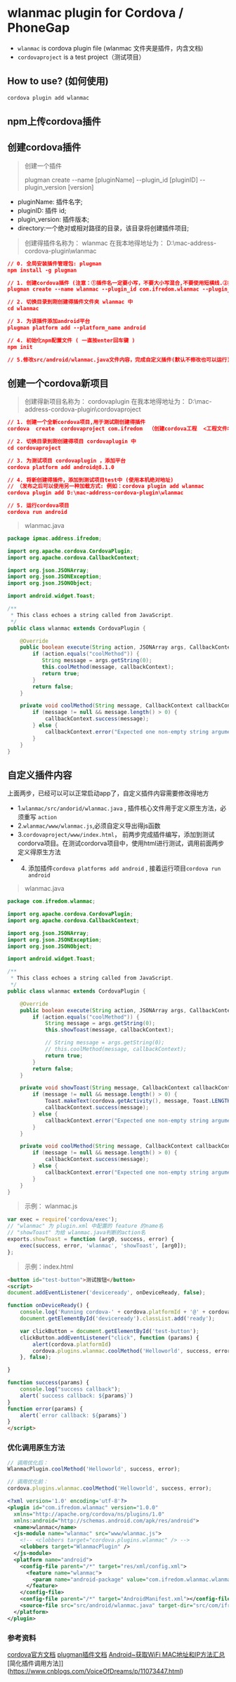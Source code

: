 # wlanmac plugin for Cordova / PhoneGap

- `wlanmac` is cordova plugin file (wlanmac 文件夹是插件，内含文档)
- `cordovaproject` is a test project（测试项目）

## How to use? (如何使用)

```js
cordova plugin add wlanmac
```

## npm上传cordova插件

## 创建cordova插件

> 创建一个插件
>
> plugman create --name [pluginName] --plugin_id [pluginID] --plugin_version [version]

- pluginName: 插件名字;
- pluginID: 插件 id;
- plugin_version: 插件版本;
- directory:一个绝对或相对路径的目录，该目录将创建插件项目;

> 创建得插件名称为： wlanmac
> 在我本地得地址为： D:\mac-address-cordova-plugin\wlanmac

```json
// 0. 全局安装插件管理包: plugman
npm install -g plugman

// 1. 创建cordova插件 (注意：①插件名一定要小写，不要大小写混合,不要使用短横线.②插件id与包名要相互对应)
plugman create --name wlanmac --plugin_id com.ifredom.wlanmac --plugin_version 1.0.0

// 2. 切换目录到刚创建得插件文件夹 wlanmac 中
cd wlanmac

// 3. 为该插件添加android平台
plugman platform add --platform_name android

// 4. 初始化npm配置文件 ( 一直按enter回车键 )
npm init

// 5.修改src/android/wlanmac.java文件内容，完成自定义插件(默认不修改也可以运行)
```

## 创建一个cordova新项目

> 创建得新项目名称为： cordovaplugin
> 在我本地得地址为： D:\mac-address-cordova-plugin\cordovaproject

```json
// 1. 创建一个全新cordova项目,用于测试刚创建得插件
cordova  create  cordovaproject com.ifredom  （创建cordova工程  <工程文件名> <包名>）

// 2. 切换目录到刚创建得项目 cordovaplugin 中
cd cordovaproject

// 3. 为测试项目 cordovaplugin ，添加平台
cordova platform add android@8.1.0

// 4. 将新创建得插件，添加到测试项目test中 (使用本机绝对地址)
// （发布之后可以使用另一种加载方式: 例如：cordova plugin add wlanmac
cordova plugin add D:\mac-address-cordova-plugin\wlanmac

// 5. 运行cordova项目
cordova run android
```

> wlanmac.java

```java
package ipmac.address.ifredom;

import org.apache.cordova.CordovaPlugin;
import org.apache.cordova.CallbackContext;

import org.json.JSONArray;
import org.json.JSONException;
import org.json.JSONObject;

import android.widget.Toast;

/**
 * This class echoes a string called from JavaScript.
 */
public class wlanmac extends CordovaPlugin {

    @Override
    public boolean execute(String action, JSONArray args, CallbackContext callbackContext) throws JSONException {
        if (action.equals("coolMethod")) {
           String message = args.getString(0);
           this.coolMethod(message, callbackContext);
           return true;
        }
        return false;
    }

    private void coolMethod(String message, CallbackContext callbackContext) {
        if (message != null && message.length() > 0) {
            callbackContext.success(message);
        } else {
            callbackContext.error("Expected one non-empty string argument.");
        }
    }
}

```

## 自定义插件内容

上面两步，已经可以可以正常启动app了，自定义插件内容需要修改得地方

- 1.`wlanmac/src/andorid/wlanmac.java` , 插件核心文件用于定义原生方法，必须重写 `action`
- 2.`wlanmac/www/wlanmac.js`,必须自定义导出得js函数
- 3.`cordovaproject/www/index.html`， 前两步完成插件编写，添加到测试cordorva项目。在测试cordorva项目中，使用html进行测试，调用前面两步定义得原生方法
- 4. 添加插件`cordova platforms add android` , 接着运行项目`cordova run android`

> wlanmac.java

```java
package com.ifredom.wlanmac;

import org.apache.cordova.CordovaPlugin;
import org.apache.cordova.CallbackContext;

import org.json.JSONArray;
import org.json.JSONException;
import org.json.JSONObject;

import android.widget.Toast;

/**
 * This class echoes a string called from JavaScript.
 */
public class wlanmac extends CordovaPlugin {

    @Override
    public boolean execute(String action, JSONArray args, CallbackContext callbackContext) throws JSONException {
        if (action.equals("coolMethod")) {
            String message = args.getString(0);
            this.showToast(message, callbackContext);

            // String message = args.getString(0);
            // this.coolMethod(message, callbackContext);
            return true;
        }
        return false;
    }

    private void showToast(String message, CallbackContext callbackContext) {
        if (message != null && message.length() > 0) {
            Toast.makeText(cordova.getActivity(), message, Toast.LENGTH_SHORT).show();
            callbackContext.success(message);
        } else {
            callbackContext.error("Expected one non-empty string argument.");
        }
    }

    private void coolMethod(String message, CallbackContext callbackContext) {
        if (message != null && message.length() > 0) {
            callbackContext.success(message);
        } else {
            callbackContext.error("Expected one non-empty string argument.");
        }
    }
}

```

> 示例： wlanmac.js

```js
var exec = require('cordova/exec');
// "wlanmac" 为 plugin.xml 中配置的 feature 的name名
// "showToast" 为给 wlanmac.java判断的action名
exports.showToast = function (arg0, success, error) {
    exec(success, error, 'wlanmac', 'showToast', [arg0]);
};
```

> 示例：index.html

```html
<button id="test-button">测试按钮</button>
<script>  
document.addEventListener('deviceready', onDeviceReady, false);

function onDeviceReady() {
    console.log('Running cordova-' + cordova.platformId + '@' + cordova.version);
    document.getElementById('deviceready').classList.add('ready');

    var clickButton = document.getElementById('test-button');
    clickButton.addEventListener("click", function (params) {
        alert(cordova.platformId)
        cordova.plugins.wlanmac.coolMethod('Helloworld', success, error);
    }, false);

}

function success(params) {
    console.log("success callback");
    alert(`success callback: ${params}`)
}
function error(params) {
    alert(`error callback: ${params}`)
}
</script>

```

### 优化调用原生方法

```js
// 调用优化后：
WlanmacPlugin.coolMethod('Helloworld', success, error);

// 调用优化前：
cordova.plugins.wlanmac.coolMethod('Helloworld', success, error);
```

```xml
<?xml version='1.0' encoding='utf-8'?>
<plugin id="com.ifredom.wlanmac" version="1.0.0"
  xmlns="http://apache.org/cordova/ns/plugins/1.0"
  xmlns:android="http://schemas.android.com/apk/res/android">
  <name>wlanmac</name>
  <js-module name="wlanmac" src="www/wlanmac.js">
    <!-- <clobbers target="cordova.plugins.wlanmac" /> -->
    <clobbers target="WlanmacPlugin" />
  </js-module>
  <platform name="android">
    <config-file parent="/*" target="res/xml/config.xml">
      <feature name="wlanmac">
        <param name="android-package" value="com.ifredom.wlanmac.wlanmac" />
      </feature>
    </config-file>
    <config-file parent="/*" target="AndroidManifest.xml"></config-file>
    <source-file src="src/android/wlanmac.java" target-dir="src/com/ifredom/wlanmac/wlanmac" />
  </platform>
</plugin>
```

### 参考资料

[cordova官方文档](https://cordova.apache.org/docs/en/10.x/guide/cli/index.html)
[plugman插件文档](https://cordova.apache.org/docs/en/latest/plugin_ref/plugman.html)
[Android~获取WiFi MAC地址和IP方法汇总](https://blog.csdn.net/Bluechalk/article/details/87877008)
[简化插件调用方法]](<https://www.cnblogs.com/VoiceOfDreams/p/11073447.html>)
